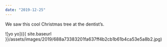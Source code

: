 ```yaml
---
date: "2019-12-25"
---
```


We saw this cool Christmas tree at the dentist’s.

![yo yo]({{ site.baseurl }}/assets/images/2019/688a73383201fa637ff4b2cb1b61b4ca53e5a8b2.jpg)
